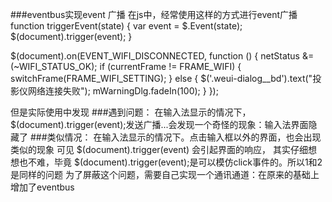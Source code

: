 ###eventbus实现event 广播
在js中，经常使用这样的方式进行event广播
function triggerEvent(state) {
    var event = $.Event(state);
    $(document).trigger(event);
}

$(document).on(EVENT_WIFI_DISCONNECTED, function () {
        netStatus &= (~WIFI_STATUS_OK);
        if (currentFrame != FRAME_WIFI) {
            switchFrame(FRAME_WIFI_SETTING);
        } else {
            $('.weui-dialog__bd').text("投影仪网络连接失败");
            mWarningDlg.fadeIn(100);
       }
});

但是实际使用中发现
###遇到问题：
在输入法显示的情况下， $(document).trigger(event);发送广播...会发现一个奇怪的现象：输入法界面隐藏了
###类似情况：
在输入法显示的情况下。点击输入框以外的界面，也会出现类似的现象
可见 $(document).trigger(event) 会引起界面的响应，
其实仔细想想也不难，毕竟 $(document).trigger(event);是可以模仿click事件的。所以1和2是同样的问题
为了屏蔽这个问题，需要自己实现一个通讯通道：在原来的基础上增加了eventbus

